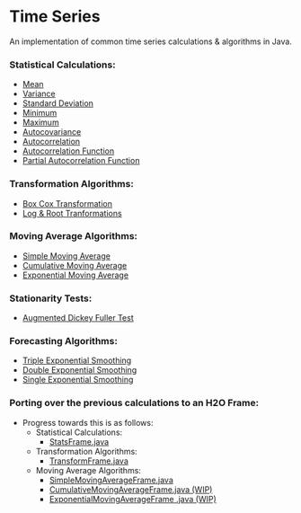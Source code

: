 # Time Series

An implementation of common time series calculations & algorithms in Java.

### Statistical Calculations:
- [Mean](https://github.com/navdeep-G/timeseries-java/blob/master/src/main/java/util/Stats.java#L11)
- [Variance](https://github.com/navdeep-G/timeseries-java/blob/master/src/main/java/util/Stats.java#L23)
- [Standard Deviation](https://github.com/navdeep-G/timeseries-java/blob/master/src/main/java/util/Stats.java#L37)
- [Minimum](https://github.com/navdeep-G/timeseries-java/blob/master/src/main/java/util/Stats.java#L49)
- [Maximum](https://github.com/navdeep-G/timeseries-java/blob/master/src/main/java/util/Stats.java#L54)
- [Autocovariance](https://github.com/navdeep-G/timeseries-java/blob/master/src/main/java/util/Stats.java#L59) 
- [Autocorrelation](https://github.com/navdeep-G/timeseries-java/blob/master/src/main/java/util/Stats.java#L76)
- [Autocorrelation Function](https://github.com/navdeep-G/timeseries-java/blob/master/src/main/java/util/Stats.java#L83)
- [Partial Autocorrelation Function](https://github.com/navdeep-G/timeseries-java/blob/master/src/main/java/util/Stats.java#L94)

### Transformation Algorithms:
- [Box Cox Transformation](https://github.com/navdeep-G/timeseries-java/blob/master/src/main/java/transform/BoxCox.java)
- [Log & Root Tranformations](https://github.com/navdeep-G/timeseries-java/blob/master/src/main/java/transform/Transform.java)

### Moving Average Algorithms:
- [Simple Moving Average](https://github.com/navdeep-G/timeseries-java/blob/master/src/main/java/movingaverage/SimpleMovingAverage.java)
- [Cumulative Moving Average](https://github.com/navdeep-G/timeseries-java/blob/master/src/main/java/movingaverage/CumulativeMovingAverage.java)
- [Exponential Moving Average](https://github.com/navdeep-G/timeseries-java/blob/master/src/main/java/movingaverage/ExponentialMovingAverage.java)

### Stationarity Tests:
- [Augmented Dickey Fuller Test](https://github.com/navdeep-G/timeseries-java/blob/master/src/main/java/tests/AugmentedDickeyFuller.java) 

### Forecasting Algorithms:
- [Triple Exponential Smoothing](https://github.com/navdeep-G/timeseries-java/blob/master/src/main/java/algos/TripleExpSmoothing.java)
- [Double Exponential Smoothing](https://github.com/navdeep-G/timeseries-java/blob/master/src/main/java/algos/DoubleExpSmoothing.java)
- [Single Exponential Smoothing](https://github.com/navdeep-G/timeseries-java/blob/master/src/main/java/algos/SingleExpSmoothing.java)

### Porting over the previous calculations to an H2O Frame:
- Progress towards this is as follows:
  - Statistical Calculations:
    - [StatsFrame.java](https://github.com/navdeep-G/timeseries-java/blob/master/src/main/java/util/StatsFrame.java)
  - Transformation Algorithms: 
    - [TransformFrame.java](https://github.com/navdeep-G/timeseries-java/blob/master/src/main/java/transform/TransformFrame.java)
  - Moving Average Algorithms:
    - [SimpleMovingAverageFrame.java](https://github.com/navdeep-G/timeseries-java/blob/master/src/main/java/movingaverage/SimpleMovingAverageFrame.java) 
    - [CumulativeMovingAverageFrame.java (WIP)](https://github.com/navdeep-G/timeseries-java/blob/master/src/main/java/movingaverage/CumulativeMovingAverageFrame.java)
    - [ExponentialMovingAverageFrame .java (WIP)](https://github.com/navdeep-G/timeseries-java/blob/master/src/main/java/movingaverage/ExponentialMovingAverageFrame.java)
